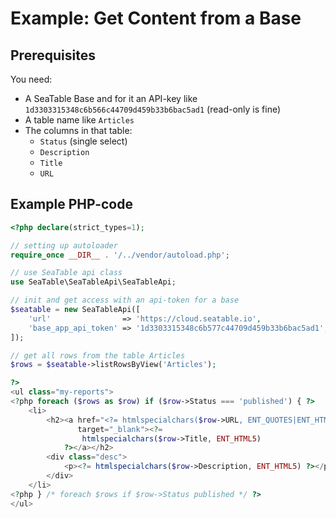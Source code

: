 # Example: Get Content from a Base

## Prerequisites

You need:

* A SeaTable Base and for it an API-key like `1d3303315348c6b566c44709d459b33b6bac5ad1` (read-only is fine)
* A table name like `Articles`
* The columns in that table:
    * `Status` (single select)
    * `Description`
    * `Title`
    * `URL`

## Example PHP-code

```php
<?php declare(strict_types=1);

// setting up autoloader
require_once __DIR__ . '/../vendor/autoload.php';

// use SeaTable api class
use SeaTable\SeaTableApi\SeaTableApi;

// init and get access with an api-token for a base
$seatable = new SeaTableApi([
    'url'                => 'https://cloud.seatable.io',
    'base_app_api_token' => '1d3303315348c6b577c44709d459b33b6bac5ad1',
]);

// get all rows from the table Articles
$rows = $seatable->listRowsByView('Articles');

?>
<ul class="my-reports">
<?php foreach ($rows as $row) if ($row->Status === 'published') { ?>
    <li>
        <h2><a href="<?= htmlspecialchars($row->URL, ENT_QUOTES|ENT_HTML5) ?>"
               target="_blank"><?=
                htmlspecialchars($row->Title, ENT_HTML5)
            ?></a></h2>
        <div class="desc">
            <p><?= htmlspecialchars($row->Description, ENT_HTML5) ?></p>
        </div>
    </li>
<?php } /* foreach $rows if $row->Status published */ ?>
</ul>
```
